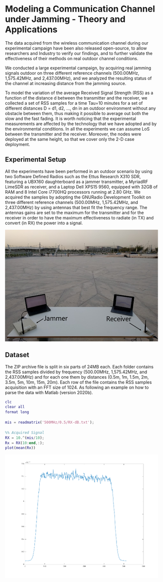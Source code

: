 # Modeling a Communication Channel under Jamming - Theory and Applications

The data acquired from the wireless communication channel during our experimental campaign have been also released open-source, to allow researchers and Industry to verify our findings, and to further validate the effectiveness of their methods on real outdoor channel conditions.

We conducted a large experimental campaign, by acquiring real jamming signals outdoor on three different reference channels (500.00MHz, 1,575.42MHz, and 2,437.00MHz), and we analyzed the resulting status of the channel at increasing distance from the jamming source.

To model the variation of the average Received Signal Strength (RSS) as a function of the distance d between the transmitter and the receiver, we collected a set of RSS samples for a time Tau=10 minutes for a set of different distances D = d1, d2, ..., dn in an outdoor environment without any obstacle between them, thus making it possible to average out both the slow and the fast fading. It is worth noticing that the experimental measurements are affected by the technology that we have adopted and by the environmental conditions. In all the experiments we can assume LoS between the transmitter and the receiver. Moreover, the nodes were deployed at the same height, so that we cover only the 2-D case deployment.

## Experimental Setup

All the experiments have been performed in an outdoor scenario by using two Software Defined Radios such as the Ettus Research X310 SDR, featuring a UBX160 daughterboard as a jammer transmitter, a MyriadRF LimeSDR as receiver, and a Laptop Dell XPS15 9560, equipped with 32GB of RAM and 8 Intel Core i7700HQ processors running at 2.80 GHz. We acquired the samples by adopting the GNURadio Development Toolkit on three different reference channels (500.00MHz, 1,575.42MHz, and 2,437.00MHz) by using antennas that best fit the frequency range. The antennas gains are set to the maximum for the transmitter and for the receiver in order to have the maximum effectiveness to radiate (in TX) and convert (in RX) the power into a signal.

<p align="center">
     <img alt="Acquired Signal" src="./figs/setup.jpg" width="800">
</p>

## Dataset

The ZIP archive file is split in six parts of 24MB each. Each folder contains the RSS samples divided by frequency (500.00MHz, 1,575.42MHz, and 2,437.00MHz) and for each one them by distances (0.5m, 1m, 1.5m, 2m, 3.5m, 5m, 10m, 15m, 20m). Each row of the file contains the RSS samples acquisition with an FFT size of 1024. As following an example on how to parse the data with Matlab (version 2020b).

```matlab
clc
clear all
format long

mis = readmatrix('500MHz/0.5/RX-dB.txt');

%% Acquired Signal
RX = 10.^(mis/10);
Rx = RX(10:end,:);
plot(mean(Rx))
```

<p align="center">
     <img alt="Acquired Signal" src="./figs/example.png" width="800">
</p>
